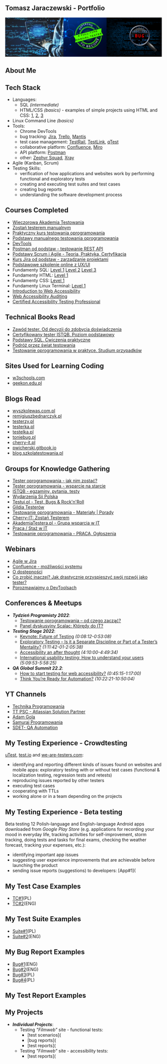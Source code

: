 ## Tomasz Jaraczewski -  Portfolio
![Software Tester](https://github.com/t-jaraczewski/portfolio/blob/main/Software%20Tester.png)

## **About Me**

## **Tech Stack**
+ Languages: 
  + SQL *(intermediate)*
  + HTML/CSS *(basics)* - examples of simple projects using HTML and CSS:
      [1](https://codepen.io/t-jaraczewski/full/NWMLEQv), [2](https://codepen.io/t-jaraczewski/full/poVxxqv), [3](https://codepen.io/t-jaraczewski/full/yLjRwmP)
+ Linux Command Line *(basics)*
+ Tools:
  + Chrome DevTools
  + bug tracking: [Jira](https://www.atlassian.com/pl/software/jira), [Trello](https://trello.com/pl), [Mantis](https://www.mantisbt.org)
  + test case management: [TestRail](https://www.gurock.com/testrail), [TestLink](https://testlink.org), [qTest](https://sourceforge.net/projects/qtest)
  + collaborative platform: [Confluence](https://www.atlassian.com/software/confluence), [Miro](https://miro.com)
  + API platform: [Postman](https://www.postman.com)
  + other: [Zephyr Squad](https://marketplace.atlassian.com/apps/1014681/zephyr-squad-test-management-for-jira?tab=overview&hosting=cloud), [Xray](https://www.getxray.app/)
+ Agile (Kanban, Scrum)
+ Testing Skills:
  + verification of how applications and websites work by performing functional and exploratory tests
  + creating and executing test suites and test cases
  + creating bug reports
  + understanding the software development process
  
## **Courses Completed**
+ [Wieczorowa Akademia Testowania](https://testuj.pl/course/package/attachment/6336bcfed1e28259196920.pdf)
+ [Zostań testerem manualnym](https://jak-zostac-testerem.pl)
+ [Praktyczny kurs testowania oprogramowania](https://www.udemy.com/course/praktyczny-kurs-testowania-oprogramowania/learn/lecture/28938454?start=0#overview)
+ [Podstawy manualnego testowania oprogramowania](https://www.udemy.com/course/kurs-testowania-oprogramowania/learn/lecture/18697388?start=0#overview)
+ [DevTools](https://szkoleniedlaqa.pl/konsola)
+ [Postman od podstaw - testowanie REST API](https://www.udemy.com/course/postman-od-podstaw-testowanie-rest-api/learn/lecture/30197610?start=0#overview)
+ [Podstawy Scrum i Agile - Teoria, Praktyka, Certyfikacja](https://www.udemy.com/course/scrum-podstawy-teoretyczne-praktyczne-certyfikacja/learn/lecture/8530468?start=0#overview)
+ [Kurs Jira od podstaw - zarządzanie projektami](https://www.udemy.com/course/kurs-jira-od-podstaw-zarzadzanie-projektami/learn/lecture/29785690?start=0#overview)
+ [Podstawowe szkolenie online z UX/UI](https://www.udemy.com/course/podstawowe-szkolenie-uxui/learn/lecture/26880902?start=15#overview)
+ Fundamenty SQL: [Level 1](https://codenga.pl/products/fundamenty_sql_level_1) [Level 2](https://codenga.pl/products/fundamenty_sql_level_2) [Level 3](https://codenga.pl/products/fundamenty_sql_level_3)
+ Fundamenty HTML: [Level 1](https://codenga.pl/products/fundamenty_html_level_1)
+ Fundamenty CSS: [Level 1](https://codenga.pl/products/fundamenty_css_level_1)
+ Fundamenty Linux Terminal: [Level 1](https://codenga.pl/products/fundamenty_terminal_linux_level_1)
+ [Introduction to Web Accessibility](https://www.edx.org/course/web-accessibility-introduction)
+ [Web Accessibility Auditing](https://alison.com/course/web-accessibility-auditing)
+ [Certified Accessibility Testing Professional](https://drive.google.com/file/d/14KIcjxowRBsarIa-ZUg-b8OdfZKgxXq6/view?usp=sharing)

## **Technical Books Read**
+ [Zawód tester. Od decyzji do zdobycia doświadczenia](https://helion.pl/ksiazki/zawod-tester-od-decyzji-do-zdobycia-doswiadczenia-radoslaw-smilgin,e_0vj2.htm#format/e)
+ [Certyfikowany tester ISTQB. Poziom podstawowy](https://helion.pl/ksiazki/certyfikowany-tester-istqb-poziom-podstawowy-adam-roman-lucjan-stapp,ctispp.htm#format/e)
+ [Podstawy SQL. Ćwiczenia praktyczne](https://helion.pl/ksiazki/podstawy-sql-cwiczenia-praktyczne-arkadiusz-jakubowski,cwsql.htm#format/d)
+ [Podróż przez świat testowania](https://www.funwithbugs.com/landingpage/juz_jest_dostepna)
+ [Testowanie oprogramowania w praktyce. Studium przypadków](https://helion.pl/ksiazki/testowanie-oprogramowania-w-praktyce-studium-przypadkow-karolina-zmitrowicz-adam-roman,e_0wc1.htm#format/e)

## **Sites Used for Learning Coding**
+ [w3schools.com](https://www.w3schools.com)
+ [geekon.edu.pl](https://geekon.edu.pl)

## **Blogs Read**
+ [wyszkolewas.com.pl](https://www.wyszkolewas.com.pl)
+ [remigiuszbednarczyk.pl](https://remigiuszbednarczyk.pl)
+ [testerzy.pl](https://testerzy.pl)
+ [testerka.pl](https://testerka.pl)
+ [testelka.pl](https://testelka.pl)
+ [toniebug.pl](https://www.toniebug.pl)
+ [cherry-it.pl](http://cherry-it.pl)
+ [pwicherski.gitbook.io](https://pwicherski.gitbook.io)
+ [blog.szkolatestowania.pl](https://blog.szkolatestowania.pl)

## **Groups for Knowledge Gathering**
+ [Tester oprogramowania - jak nim zostać?](https://www.facebook.com/groups/531570473876610)
+ [Tester oprogramowania - wsparcie na starcie](https://www.facebook.com/groups/417833158717454)
+ [ISTQB - egzaminy, pytania, testy](https://www.facebook.com/groups/194288250951242)
+ [Wydarzenia Sii Polska](https://www.facebook.com/groups/810220582655386)
+ [Testuj.pl - Test, Bugs & Rock'n'Roll](https://www.facebook.com/testujpl)
+ [Gildia Testerów](https://www.facebook.com/GildiaTesterow)
+ [Testowanie oprogramowania - Materiały | Porady](https://www.facebook.com/groups/509489587391848)
+ [Cherry-IT: Zostań Testerem](https://www.facebook.com/groups/2133784529983322)
+ [AkademiaTestera.pl - Grupa wsparcia w IT](https://www.facebook.com/groups/574651949645535)
+ [Praca / Staż w IT](https://www.facebook.com/groups/1778129425801951)
+ [Testowanie oprogramowania - PRACA, Ogłoszenia](https://www.facebook.com/groups/215557562210470)

## **Webinars**
+ [Agile w Jira](https://www.youtube.com/watch?v=wppJki3BRM4)
+ [Confluence - możliwości systemu](https://www.youtube.com/watch?v=Y78V3WQrAkc)
+ [O dostępności](https://www.youtube.com/watch?v=wSeIeEMh9os)
+ [Co zrobić inaczej? Jak drastycznie przyspieszyć swój rozwój jako tester?](https://www.4testers.pl/d78dsk98)
+ [Porozmawiajmy o DevToolsach](https://drive.google.com/file/d/1u3dzr4W-ITPWoNS9s8Tk-usqL7vrFNBV/view?usp=sharing)

## **Conferences & Meetups**
+ **_Tydzień Programisty 2022_**:
  + [Testowanie oprogramowania – od czego zacząć?](https://drive.google.com/file/d/1_NYjW1ztXCFcTaIZLpOAxxzuct06DWyk/view?usp=sharing)
  + [Panel dyskusyjny Scalac: Którędy do IT?](https://drive.google.com/file/d/1psI64hkMXk2hDpQi6bbf16LUrVijZpVq/view?usp=sharing)
+ **_Testing Stage 2022_**:
  + [Keynote: Future of Testing](https://www.youtube.com/watch?v=nMnrY6-uttg) _(0:08:12-0:53:08)_
  + [Exploratory Testing – Is it a Separate Discipline or Part of a Tester’s Mentality?](https://www.youtube.com/watch?v=NVVJyUv9dC0) _(1:11:42-01-2:05:38)_
  + [Accessibility an after thought](https://www.youtube.com/watch?v=NVVJyUv9dC0) _(4:10:00-4:49:34)_
  + [International usability testing: How to understand your users](https://www.youtube.com/watch?v=NVVJyUv9dC0) _(5:09:53-5:58:25)_
+ **_QA Global Summit 22.2_**:
  + [How to start testing for web accessibility?](https://www.youtube.com/watch?v=AbfZrBa0qKM) _(0:45:15-1:17:00)_
  + [Think You’re Ready for Automation?](https://www.youtube.com/watch?v=AbfZrBa0qKM) _(10:22:21-10:50:04)_
  
## **YT Channels**
+ [Technika Programowania](https://www.youtube.com/c/TechnikaProgramowania)
+ [TT PSC - Atlassian Solution Partner](https://www.youtube.com/channel/UC3R3-Hr5-mEvH867VCFDQvA)
+ [Adam Gola](https://www.youtube.com/AdamGola)
+ [Samuraj Programowania](https://www.youtube.com/c/SamurajProgramowania)
+ [SDET- QA Automation](https://www.youtube.com/c/pavanoltraining)
  
## **My Testing Experience - Crowdtesting**
[uTest](https://www.utest.com), [test.io](https://test.io) and [we-are-testers.com](https://we-are-testers.com):
  + identifying and reporting different kinds of issues found on websites and mobile apps: exploratory testing with or without test cases (functional & localization testing, regression tests and retests)
  + reproducing issues reported by other testers
  + executing test cases
  + cooperating with TTLs
  + working alone or in a team depending on the projects
  
## **My Testing Experience - Beta testing**
Beta testing 12 Polish-language and English-language Android apps downloaded from _Google Play Store_ (e.g. applications for recording your mood in everyday life, tracking activities for self-improvement, storm tracking, doing tests and tasks for final exams, checking the weather forecast, tracking your expenses, etc.):
  + identifying important app issues
  + suggesting user experience improvements that are achievable before launching the product
  + sending issue reports (suggestions) to developers: [App#1](
 
## **My Test Case Examples**
+ [TC#1](https://drive.google.com/file/d/16zX-A1LRxPMEJ2DYWjLebgwERZ0hSUW7/view?usp=sharing)(PL)
+ [TC#2](https://drive.google.com/file/d/1-sqzer0simQojeGm2ekGfuoZNeByT1P6/view?usp=sharing)(ENG)

## **My Test Suite Examples**
+ [Suite#1](https://docs.google.com/spreadsheets/d/1ztlDSBkxHdE4AgtzXcCTJY1MgaD7lU8C/edit?usp=sharing&ouid=110728704970361578277&rtpof=true&sd=true)(PL)
+ [Suite#2](https://docs.google.com/spreadsheets/d/10P6AMZQQ2-MNsxMxV_O1sbbusODowkF-/edit?usp=sharing&ouid=110728704970361578277&rtpof=true&sd=true)(ENG)

## **My Bug Report Examples**
+ [Bug#1](https://drive.google.com/file/d/1z_IBI4DoXkng7KP_WgBC65tuschwu7k8/view?usp=sharing)(ENG)
+ [Bug#2](https://drive.google.com/file/d/1-SS4Tqzml_M1wS-hDitXQ9UK49b6Cgbu/view)(ENG)
+ [Bug#3](https://drive.google.com/file/d/1c7A2psreEhuU8Z_AddgONxoCKUp12Qwt/view?usp=sharing)(PL)
+ [Bug#4](https://drive.google.com/file/d/1biidEA9lpnKb4xOh_Ril374w_uErlGct/view?usp=sharing)(PL)

## **My Test Report Examples**

## **My Projects**
+ **_Individual Projects_**:
  + Testing _"Filmweb"_ site - functional tests:
    + [test scenarios](
    + [bug reports](
    + [test reports](
  + Testing _"Filmweb"_ site - accessibility tests:
    + [test reports](


